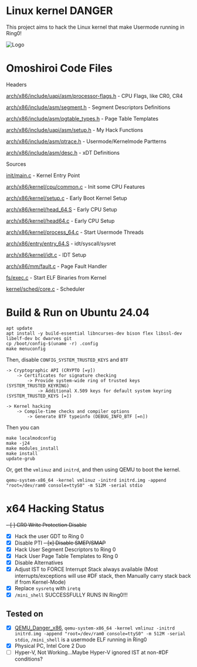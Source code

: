 # Linux kernel DANGER

This project aims to hack the Linux kernel that make Usermode running in Ring0!

![Logo](./linux_danger.png)

# Omoshiroi Code Files

Headers

[arch/x86/include/uapi/asm/processor-flags.h](arch/x86/include/uapi/asm/processor-flags.h) - CPU Flags, like CR0, CR4

[arch/x86/include/asm/segment.h](arch/x86/include/asm/segment.h) - Segment Descriptors Definitions

[arch/x86/include/asm/pgtable_types.h](arch/x86/include/asm/pgtable_types.h) - Page Table Templates

[arch/x86/include/uapi/asm/setup.h](arch/x86/include/uapi/asm/setup.h) - My Hack Functions

[arch/x86/include/asm/ptrace.h](arch/x86/include/asm/ptrace.h) - Usermode/Kernelmode Partterns

[arch/x86/include/asm/desc.h](arch/x86/include/asm/desc.h) - xDT Definitions

Sources

[init/main.c](init/main.c) - Kernel Entry Point

[arch/x86/kernel/cpu/common.c](arch/x86/kernel/cpu/common.c) - Init some CPU Features

[arch/x86/kernel/setup.c](arch/x86/kernel/setup.c) - Early Boot Kernel Setup

[arch/x86/kernel/head_64.S](arch/x86/kernel/head_64.S) - Early CPU Setup

[arch/x86/kernel/head64.c](arch/x86/kernel/head64.c) - Early CPU Setup

[arch/x86/kernel/process_64.c](arch/x86/kernel/process_64.c) - Start Usermode Threads

[arch/x86/entry/entry_64.S](arch/x86/entry/entry_64.S) - idt/syscall/sysret

[arch/x86/kernel/idt.c](arch/x86/kernel/idt.c) - IDT Setup

[arch/x86/mm/fault.c](arch/x86/mm/fault.c) - Page Fault Handler

[fs/exec.c](fs/exec.c) - Start ELF Binaries from Kernel

[kernel/sched/core.c](kernel/sched/core.c) - Scheduler

# Build & Run on Ubuntu 24.04

```
apt update
apt install -y build-essential libncurses-dev bison flex libssl-dev libelf-dev bc dwarves git
cp /boot/config-$(uname -r) .config
make menuconfig
```

Then, disable ```CONFIG_SYSTEM_TRUSTED_KEYS``` and ```BTF```

```
-> Cryptographic API (CRYPTO [=y])
    -> Certificates for signature checking
        -> Provide system-wide ring of trusted keys (SYSTEM_TRUSTED_KEYRING)
            -> Additional X.509 keys for default system keyring (SYSTEM_TRUSTED_KEYS [=])

-> Kernel hacking
    -> Compile-time checks and compiler options
        -> Generate BTF typeinfo (DEBUG_INFO_BTF [=n])
```

Then you can 

```
make localmodconfig
make -j24
make modules_install
make install
update-grub
```

Or, get the `vmlinuz` and `initrd`, and then using QEMU to boot the kernel.

```
qemu-system-x86_64 -kernel vmlinuz -initrd initrd.img -append "root=/dev/ram0 console=ttyS0" -m 512M -serial stdio
```

# x64 Hacking Status

~~- [ ] CR0 Write Protection Disable~~
- [x] Hack the user GDT to Ring 0
- [x] Disable PTI
~~- [x] Disable SMEP/SMAP~~
- [x] Hack User Segment Descriptors to Ring 0
- [x] Hack User Page Table Templates to Ring 0
- [x] Disable Alternatives
- [x] Adjust IST to FORCE Interrupt Stack always available (Most interrupts/exceptions will use #DF stack, then Manually carry stack back if from Kernel-Mode)
- [x] Replace `sysretq` with `iretq`
- [x] `/mini_shell` SUCCESSFULLY RUNS IN Ring0!!!

## Tested on

- [x] [QEMU_Danger_x86](https://github.com/UEFI-code/QEMU_Danger_x86), `qemu-system-x86_64 -kernel vmlinuz -initrd initrd.img -append "root=/dev/ram0 console=ttyS0" -m 512M -serial stdio`, `/mini_shell` is a usermode ELF running in Ring0
- [x] Physical PC, Intel Core 2 Duo
- [ ] Hyper-V, Not Working...Maybe Hyper-V ignored IST at non-#DF conditions?